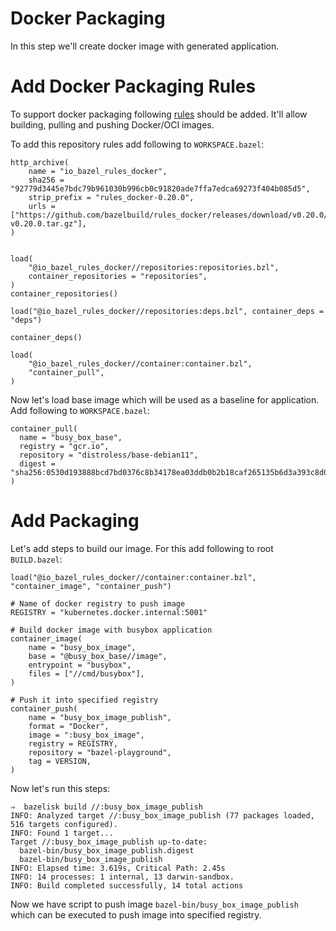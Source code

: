 # Docker Packaging

In this step we'll create docker image with generated application.

# Add Docker Packaging Rules

To support docker packaging following [rules](https://github.com/bazelbuild/rules_docker) should be added. It'll allow
building, pulling and pushing Docker/OCI images.

To add this repository rules add following to `WORKSPACE.bazel`:

```
http_archive(
    name = "io_bazel_rules_docker",
    sha256 = "92779d3445e7bdc79b961030b996cb0c91820ade7ffa7edca69273f404b085d5",
    strip_prefix = "rules_docker-0.20.0",
    urls = ["https://github.com/bazelbuild/rules_docker/releases/download/v0.20.0/rules_docker-v0.20.0.tar.gz"],
)


load(
    "@io_bazel_rules_docker//repositories:repositories.bzl",
    container_repositories = "repositories",
)
container_repositories()

load("@io_bazel_rules_docker//repositories:deps.bzl", container_deps = "deps")

container_deps()

load(
    "@io_bazel_rules_docker//container:container.bzl",
    "container_pull",
)

```

Now let's load base image which will be used as a baseline for application. Add following to `WORKSPACE.bazel`:

```
container_pull(
  name = "busy_box_base",
  registry = "gcr.io",
  repository = "distroless/base-debian11",
  digest = "sha256:0530d193888bcd7bd0376c8b34178ea03ddb0b2b18caf265135b6d3a393c8d05",
)
```

# Add Packaging

Let's add steps to build our image. For this add following to root `BUILD.bazel`:

```
load("@io_bazel_rules_docker//container:container.bzl", "container_image", "container_push")

# Name of docker registry to push image
REGISTRY = "kubernetes.docker.internal:5001"

# Build docker image with busybox application
container_image(
    name = "busy_box_image",
    base = "@busy_box_base//image",
    entrypoint = "busybox",
    files = ["//cmd/busybox"],
)

# Push it into specified registry
container_push(
    name = "busy_box_image_publish",
    format = "Docker",
    image = ":busy_box_image",
    registry = REGISTRY,
    repository = "bazel-playground",
    tag = VERSION,
)

```

Now let's run this steps:

```
⇒  bazelisk build //:busy_box_image_publish
INFO: Analyzed target //:busy_box_image_publish (77 packages loaded, 516 targets configured).
INFO: Found 1 target...
Target //:busy_box_image_publish up-to-date:
  bazel-bin/busy_box_image_publish.digest
  bazel-bin/busy_box_image_publish
INFO: Elapsed time: 3.619s, Critical Path: 2.45s
INFO: 14 processes: 1 internal, 13 darwin-sandbox.
INFO: Build completed successfully, 14 total actions
```

Now we have script to push image `bazel-bin/busy_box_image_publish` which can be executed to push image into specified
registry.

